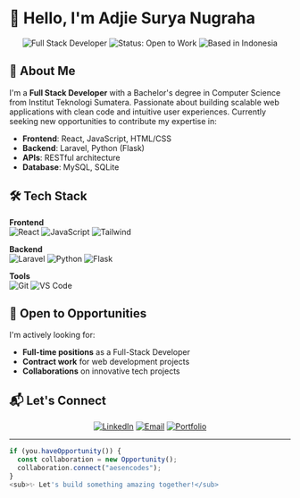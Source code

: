 # 👋 Hello, I'm Adjie Surya Nugraha

<div align="center">
  
  ![Full Stack Developer](https://img.shields.io/badge/Full%20Stack%20Developer-Laravel%20|%20React%20|%20Python-blue)
  ![Status: Open to Work](https://img.shields.io/badge/STATUS-OPEN%20TO%20WORK-brightgreen?style=flat&logo=statuspal)
  ![Based in Indonesia](https://img.shields.io/badge/BASED-INDONESIA-important)
  
</div>

## 🚀 About Me

I'm a **Full Stack Developer** with a Bachelor's degree in Computer Science from Institut Teknologi Sumatera. Passionate about building scalable web applications with clean code and intuitive user experiences. Currently seeking new opportunities to contribute my expertise in:

- **Frontend**: React, JavaScript, HTML/CSS
- **Backend**: Laravel, Python (Flask)
- **APIs**: RESTful architecture
- **Database**: MySQL, SQLite

<!-- ## 🔥 Current Projects

<div align="center">
  <a href="https://github.com/aesencodes/portfolio">
    <img src="https://github-readme-stats.vercel.app/api/pin/?username=aesencodes&repo=portfolio&theme=radical" alt="Portfolio Repo">
  </a>
</div> -->

## 🛠 Tech Stack

**Frontend**  
![React](https://img.shields.io/badge/React-61DAFB?logo=react&logoColor=black)
![JavaScript](https://img.shields.io/badge/JavaScript-F7DF1E?logo=javascript&logoColor=black)
![Tailwind](https://img.shields.io/badge/Tailwind-06B6D4?logo=tailwindcss&logoColor=white)

**Backend**  
![Laravel](https://img.shields.io/badge/Laravel-FF2D20?logo=laravel&logoColor=white)
![Python](https://img.shields.io/badge/Python-3776AB?logo=python&logoColor=white)
![Flask](https://img.shields.io/badge/Flask-000000?logo=flask&logoColor=white)

**Tools**  
![Git](https://img.shields.io/badge/Git-F05032?logo=git&logoColor=white)
![VS Code](https://img.shields.io/badge/VSCode-007ACC?logo=visualstudiocode&logoColor=white)

<!-- ## 📈 GitHub Stats

<div align="center">

  ![Your GitHub Stats](https://github-readme-stats.vercel.app/api?username=aesencodes&show_icons=true&theme=radical&hide_border=true)

  ![Top Languages](https://github-readme-stats.vercel.app/api/top-langs/?username=aesencodes&layout=compact&theme=radical&hide_border=true)

</div> -->

## 💼 Open to Opportunities

I'm actively looking for:

- **Full-time positions** as a Full-Stack Developer
- **Contract work** for web development projects
- **Collaborations** on innovative tech projects

## 📬 Let's Connect

<div align="center">
  
  [![LinkedIn](https://img.shields.io/badge/LinkedIn-0A66C2?style=for-the-badge&logo=linkedin&logoColor=white)](https://linkedin.com/in/yourprofile)
  [![Email](https://img.shields.io/badge/Email-D14836?style=for-the-badge&logo=gmail&logoColor=white)](mailto:adjiesuryanugraha1@gmail.com)
  [![Portfolio](https://img.shields.io/badge/Portfolio-4285F4?style=for-the-badge&logo=google-chrome&logoColor=white)](https://aesencodes.github.io)
  
</div>

---

<div>
  
  ```javascript
  if (you.haveOpportunity()) {
    const collaboration = new Opportunity();
    collaboration.connect("aesencodes");
  }
  <sub>✨ Let's build something amazing together!</sub>
```
</div>
